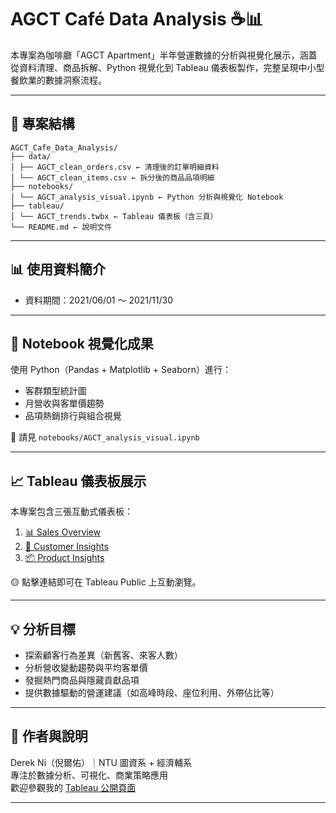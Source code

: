 # AGCT Café Data Analysis ☕📊

本專案為咖啡廳「AGCT Apartment」半年營運數據的分析與視覺化展示，涵蓋從資料清理、商品拆解、Python 視覺化到 Tableau 儀表板製作，完整呈現中小型餐飲業的數據洞察流程。

---

## 📁 專案結構
```
AGCT_Cafe_Data_Analysis/
├── data/
│ ├── AGCT_clean_orders.csv ← 清理後的訂單明細資料
│ └── AGCT_clean_items.csv ← 拆分後的商品品項明細
├── notebooks/
│ └── AGCT_analysis_visual.ipynb ← Python 分析與視覺化 Notebook
├── tableau/
│ └── AGCT_trends.twbx ← Tableau 儀表板（含三頁）
└── README.md ← 說明文件
```
---

## 📊 使用資料簡介

- 資料期間：2021/06/01 ～ 2021/11/30

---

## 🐍 Notebook 視覺化成果

使用 Python（Pandas + Matplotlib + Seaborn）進行：
- 客群類型統計圖
- 月營收與客單價趨勢
- 品項熱銷排行與組合視覺

📎 請見 `notebooks/AGCT_analysis_visual.ipynb`

---

## 📈 Tableau 儀表板展示

本專案包含三張互動式儀表板：

1. [📊 Sales Overview](https://public.tableau.com/views/AGCT_trends/SalesOverview)
2. [👥 Customer Insights](https://public.tableau.com/views/AGCT_trends/CustomerInsights)
3. [📦 Product Insights](https://public.tableau.com/views/AGCT_trends/ProductInsights)

🟡 點擊連結即可在 Tableau Public 上互動瀏覽。

---

## 💡 分析目標

- 探索顧客行為差異（新舊客、來客人數）
- 分析營收變動趨勢與平均客單價
- 發掘熱門商品與隱藏貢獻品項
- 提供數據驅動的營運建議（如高峰時段、座位利用、外帶佔比等）

---

## 🧠 作者與說明

Derek Ni（倪爾佑）｜NTU 圖資系 + 經濟輔系  
專注於數據分析、可視化、商業策略應用  
歡迎參觀我的 [Tableau 公開頁面](https://public.tableau.com/app/profile/derek.ni5275)

---
